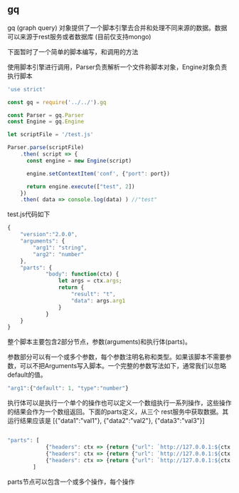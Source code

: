 ## gq
gq (graph query) 对象提供了一个脚本引擎去合并和处理不同来源的数据。数据可以来源于rest服务或者数据库 (目前仅支持mongo)


下面暂时了一个简单的脚本编写，和调用的方法

使用脚本引擎进行调用，Parser负责解析一个文件称脚本对象，Engine对象负责执行脚本
``` javascript
'use strict'

const gq = require('../../').gq

const Parser = gq.Parser
const Engine = gq.Engine

let scriptFile = '/test.js'

Parser.parse(scriptFile)
    .then( script => {
      const engine = new Engine(script)

      engine.setContextItem('conf', {"port": port})

      return engine.execute(["test", 2])
    })
    .then( data => console.log(data) ) //"test"
```

test.js代码如下
``` javascript
{
    "version":"2.0.0",
    "arguments": {
        "arg1": "string",
        "arg2": "number"
    },
    "parts": {
            "body": function(ctx) {
                let args = ctx.args;
                return {
                    "result": "t",
                    "data": args.arg1
                }
            }
    }
}
```
整个脚本主要包含2部分节点，参数(arguments)和执行体(parts)。

参数部分可以有一个或多个参数，每个参数注明名称和类型。如果该脚本不需要参数，可以不把Arguments写入脚本。一个完整的参数写法如下，通常我们以忽略default的值。
``` javascript
"arg1":{"default": 1, "type":"number"}
```
执行体可以是执行一个单个的操作也可以定义一个数组执行一系列操作，这些操作的结果会作为一个数组返回。下面的parts定义，从三个
rest服务中获取数据。其运行结果应该是 [{"data1":"val1"}, {"data2":"val2"}, {"data3":"val3"}]

``` javascript

"parts": [
            {"headers": ctx => {return {"url": `http://127.0.0.1:${ctx.conf.port}/?data1=val1`}}},
            {"headers": ctx => {return {"url": `http://127.0.0.1:${ctx.conf.port}/?data2=val2`}}},
            {"headers": ctx => {return {"url": `http://127.0.0.1:${ctx.conf.port}/?data3=val3`}}}
        ]

```
parts节点可以包含一个或多个操作，每个操作
